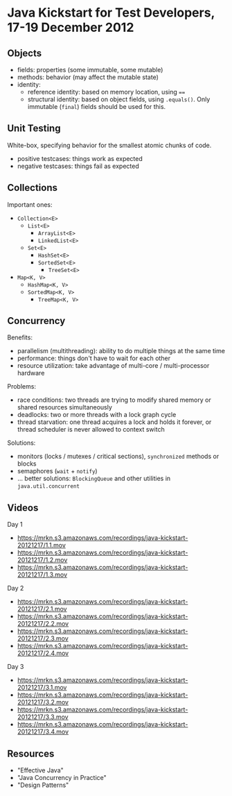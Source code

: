Java Kickstart for Test Developers, 17-19 December 2012
=======================================================

Objects
-------

  * fields: properties (some immutable, some mutable)
  * methods: behavior (may affect the mutable state)
  * identity:
    - reference identity: based on memory location, using `==`
    - structural identity: based on object fields, using `.equals()`. Only immutable (`final`) fields should be used for this.

Unit Testing
------------

White-box, specifying behavior for the smallest atomic chunks of code.

  * positive testcases: things work as expected
  * negative testcases: things fail as expected

Collections
-----------

Important ones:

  * `Collection<E>`
    * `List<E>`
      * `ArrayList<E>`
      * `LinkedList<E>`
    * `Set<E>`
      * `HashSet<E>`
      * `SortedSet<E>`
        * `TreeSet<E>`
  * `Map<K, V>`
    * `HashMap<K, V>`
    * `SortedMap<K, V>`
      * `TreeMap<K, V>`

Concurrency
-----------

Benefits:

  * parallelism (multithreading): ability to do multiple things at the same time
  * performance: things don't have to wait for each other
  * resource utilization: take advantage of multi-core / multi-processor hardware

Problems:

  * race conditions: two threads are trying to modify shared memory or shared resources simultaneously
  * deadlocks: two or more threads with a lock graph cycle
  * thread starvation: one thread acquires a lock and holds it forever, or thread scheduler is never allowed to context switch

Solutions:

  * monitors (locks / mutexes / critical sections), `synchronized` methods or blocks
  * semaphores (`wait` + `notify`)
  * ... better solutions: `BlockingQueue` and other utilities in `java.util.concurrent`

Videos
------

Day 1

  * https://mrkn.s3.amazonaws.com/recordings/java-kickstart-20121217/1.1.mov
  * https://mrkn.s3.amazonaws.com/recordings/java-kickstart-20121217/1.2.mov
  * https://mrkn.s3.amazonaws.com/recordings/java-kickstart-20121217/1.3.mov

Day 2

  * https://mrkn.s3.amazonaws.com/recordings/java-kickstart-20121217/2.1.mov
  * https://mrkn.s3.amazonaws.com/recordings/java-kickstart-20121217/2.2.mov
  * https://mrkn.s3.amazonaws.com/recordings/java-kickstart-20121217/2.3.mov
  * https://mrkn.s3.amazonaws.com/recordings/java-kickstart-20121217/2.4.mov

Day 3

  * https://mrkn.s3.amazonaws.com/recordings/java-kickstart-20121217/3.1.mov
  * https://mrkn.s3.amazonaws.com/recordings/java-kickstart-20121217/3.2.mov
  * https://mrkn.s3.amazonaws.com/recordings/java-kickstart-20121217/3.3.mov
  * https://mrkn.s3.amazonaws.com/recordings/java-kickstart-20121217/3.4.mov

Resources
---------

  * "Effective Java"
  * "Java Concurrency in Practice"
  * "Design Patterns"